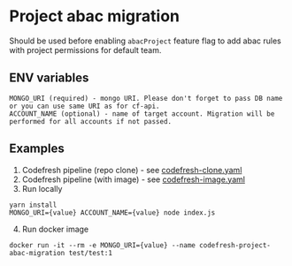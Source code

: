 # Project abac migration

Should be used before enabling `abacProject` feature flag to add abac rules with project permissions for default team.

## ENV variables
```
MONGO_URI (required) - mongo URI. Please don't forget to pass DB name or you can use same URI as for cf-api.
ACCOUNT_NAME (optional) - name of target account. Migration will be performed for all accounts if not passed.
```

## Examples

1. Codefresh pipeline (repo clone) - see [codefresh-clone.yaml](./codefresh-clone.yaml)
2. Codefresh pipeline (with image) - see [codefresh-image.yaml](./codefresh-image.yaml)
3. Run locally
```
yarn install
MONGO_URI={value} ACCOUNT_NAME={value} node index.js
```
4. Run docker image
```
docker run -it --rm -e MONGO_URI={value} --name codefresh-project-abac-migration test/test:1
```

